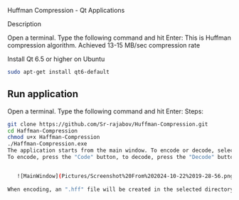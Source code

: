 ﻿Huffman Compression - Qt Applications

Description

Open a terminal. Type the following command and hit Enter:
This is Huffman compression algorithm. Achieved 13-15 MB/sec compression rate

Install Qt 6.5 or higher on Ubuntu

```bash
sudo apt-get install qt6-default
```
Run application
----------------------
Open a terminal. Type the following command and hit Enter:
Steps:
```bash
git clone https://github.com/Sr-rajabov/Huffman-Compression.git
cd Haffman-Compression
chmod u+x Haffman-Compression
./Haffman-Compression.exe
The application starts from the main window. To encode or decode, select the file using the "Open" button. 
To encode, press the "Code" button, to decode, press the "Decode" button.  A completion indicator is used to monitor progress!


   ![MainWindow](Pictures/Screenshot%20From%202024-10-22%2019-28-56.png)
   
When encoding, an ".hff" file will be created in the selected directory. During decoding, a ".txt" file will be created in the selected directory
